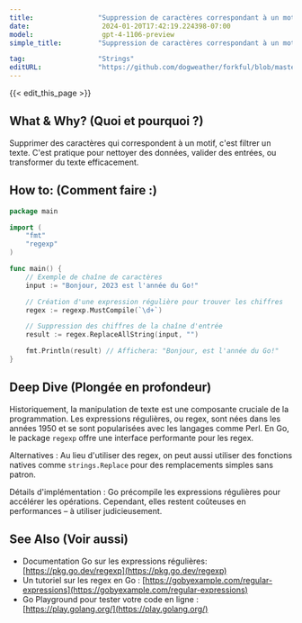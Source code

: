 ```yaml
---
title:                "Suppression de caractères correspondant à un motif"
date:                  2024-01-20T17:42:19.224398-07:00
model:                 gpt-4-1106-preview
simple_title:         "Suppression de caractères correspondant à un motif"

tag:                  "Strings"
editURL:              "https://github.com/dogweather/forkful/blob/master/content/fr/go/deleting-characters-matching-a-pattern.md"
---
```


{{< edit_this_page >}}

## What & Why? (Quoi et pourquoi ?)
Supprimer des caractères qui correspondent à un motif, c'est filtrer un texte. C'est pratique pour nettoyer des données, valider des entrées, ou transformer du texte efficacement.

## How to: (Comment faire :)

```go
package main

import (
	"fmt"
	"regexp"
)

func main() {
	// Exemple de chaîne de caractères
	input := "Bonjour, 2023 est l'année du Go!"

	// Création d'une expression régulière pour trouver les chiffres
	regex := regexp.MustCompile(`\d+`)

	// Suppression des chiffres de la chaîne d'entrée
	result := regex.ReplaceAllString(input, "")

	fmt.Println(result) // Affichera: "Bonjour, est l'année du Go!"
}
```

## Deep Dive (Plongée en profondeur)

Historiquement, la manipulation de texte est une composante cruciale de la programmation. Les expressions régulières, ou regex, sont nées dans les années 1950 et se sont popularisées avec les langages comme Perl. En Go, le package `regexp` offre une interface performante pour les regex.

Alternatives : Au lieu d'utiliser des regex, on peut aussi utiliser des fonctions natives comme `strings.Replace` pour des remplacements simples sans patron.

Détails d'implémentation : Go précompile les expressions régulières pour accélérer les opérations. Cependant, elles restent coûteuses en performances – à utiliser judicieusement.

## See Also (Voir aussi)

- Documentation Go sur les expressions régulières: [https://pkg.go.dev/regexp](https://pkg.go.dev/regexp)
- Un tutoriel sur les regex en Go : [https://gobyexample.com/regular-expressions](https://gobyexample.com/regular-expressions)
- Go Playground pour tester votre code en ligne : [https://play.golang.org/](https://play.golang.org/)
